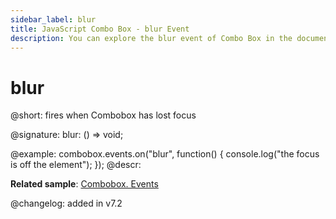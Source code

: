 ```yaml
---
sidebar_label: blur
title: JavaScript Combo Box - blur Event
description: You can explore the blur event of Combo Box in the documentation of the DHTMLX JavaScript UI library. Browse developer guides and API reference, try out code examples and live demos, and download a free 30-day evaluation version of DHTMLX Suite.
---
```


# blur

@short: fires when Combobox has lost focus

@signature: blur: () => void;

@example:
combobox.events.on("blur", function() {
    console.log("the focus is off the element");
});
@descr:

**Related sample**: [Combobox. Events](https://snippet.dhtmlx.com/n70eqx5l)

@changelog: added in v7.2
